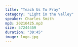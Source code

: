 ```yaml
---
title: "Teach Us To Pray"
category: "Light in the Valley"
speaker: Charles Smith
mp3: 20210425.mp3
size: 57244459
duration: "39:45"
image: logo.jpg
---
```

